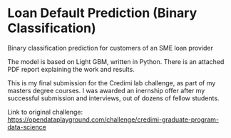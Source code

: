 # Loan Default Prediction (Binary Classification)
Binary classification prediction for customers of an SME loan provider

The model is based on Light GBM, written in Python. There is an attached PDF report explaining the work and results.

This is my final submission for the Credimi lab challenge, as part of my masters degree courses. 
I was awarded an inernship offer after my successful submission and interviews, out of dozens of fellow students.

Link to original challenge: https://opendataplayground.com/challenge/credimi-graduate-program-data-science
